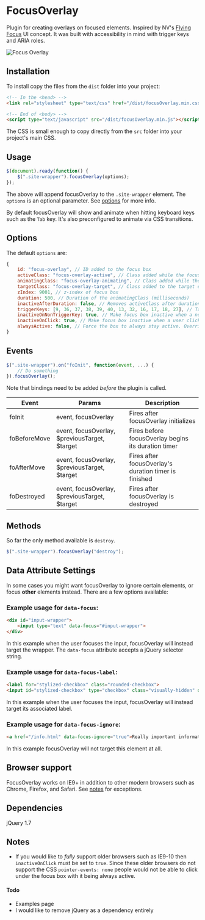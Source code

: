 # FocusOverlay

Plugin for creating overlays on focused elements. Inspired by NV's [Flying Focus](https://github.com/NV/flying-focus) UI concept. It was built with accessibility in mind with trigger keys and ARIA roles.

![Focus Overlay](http://i.imgur.com/zMFb7m4.gif)

## Installation

To install copy the files from the `dist` folder into your project:

```html
<!-- In the <head> -->
<link rel="stylesheet" type="text/css" href="/dist/focusOverlay.min.css"/>

<!-- End of <body> -->
<script type="text/javascript" src="/dist/focusOverlay.min.js"></script>
```
The CSS is small enough to copy directly from the `src` folder into your project's main CSS.

## Usage

```js
$(document).ready(function() {
    $(".site-wrapper").focusOverlay(options);
});
```

The above will append focusOverlay to the `.site-wrapper` element. The `options` is an optional parameter. See [options](#options) for more info.

By default focusOverlay will show and animate when hitting keyboard keys such as the `Tab` key. It's also preconfigured to animate via CSS transitions.

## Options

The default `options` are:

```js
{
    id: "focus-overlay", // ID added to the focus box
    activeClass: "focus-overlay-active", // Class added while the focus box is active
    animatingClass: "focus-overlay-animating", // Class added while the focus box is animating
    targetClass: "focus-overlay-target", // Class added to the target element
    zIndex: 9001, // z-index of focus box
    duration: 500, // Duration of the animatingClass (milliseconds)
    inactiveAfterDuration: false, // Removes activeClass after duration
    triggerKeys: [9, 36, 37, 38, 39, 40, 13, 32, 16, 17, 18, 27], // Tab, Arrow Keys, Enter, Space, Shift, Ctrl, Alt, ESC
    inactiveOnNonTriggerKey: true, // Make focus box inactive when a non specified key is pressed
    inactiveOnClick: true, // Make focus box inactive when a user clicks
    alwaysActive: false, // Force the box to always stay active. Overrides inactiveOnClick
}
```

## Events

```js
$(".site-wrapper").on("foInit", function(event, ...) {
    // Do something
}).focusOverlay();
```

Note that bindings need to be added *before* the plugin is called.

Event | Params | Description
------ | -------- | -----------
foInit | event, focusOverlay | Fires after focusOverlay initializes
foBeforeMove | event, focusOverlay, $previousTarget, $target | Fires before focusOverlay begins its duration timer
foAfterMove | event, focusOverlay, $previousTarget, $target | Fires after focusOverlay's duration timer is finished
foDestroyed | event, focusOverlay, $previousTarget, $target | Fires after focusOverlay is destroyed

## Methods

So far the only method available is `destroy`.

```js
$(".site-wrapper").focusOverlay("destroy");
```

## Data Attribute Settings

In some cases you might want focusOverlay to ignore certain elements, or focus **other** elements instead. There are a few options available:

### Example usage for `data-focus`:

```html
<div id="input-wrapper">
    <input type="text" data-focus="#input-wrapper">
</div>
```

In this example when the user focuses the input, focusOverlay will instead target the wrapper. The `data-focus` attribute accepts a jQuery selector string.

### Example usage for `data-focus-label`:

```html
<label for="stylized-checkbox" class="rounded-checkbox">
<input id="stylized-checkbox" type="checkbox" class="visually-hidden" data-focus-label>
```

In this example when the user focuses the input, focusOverlay will instead target its associated label.

### Example usage for `data-focus-ignore`:

```html
<a href="/info.html" data-focus-ignore="true">Really important information here!</a>
```

In this example focusOverlay will not target this element at all.

## Browser support

FocusOverlay works on IE9+ in addition to other modern browsers such as Chrome, Firefox, and Safari. See [notes](#notes) for exceptions.

## Dependencies

jQuery 1.7

## Notes

* If you would like to *fully* support older browsers such as IE9-10 then `inactiveOnClick` must be set to `true`. Since these older browsers do not support the CSS `pointer-events: none` people would not be able to click under the focus box with it being always active.

#### Todo

* Examples page
* I would like to remove jQuery as a dependency entirely